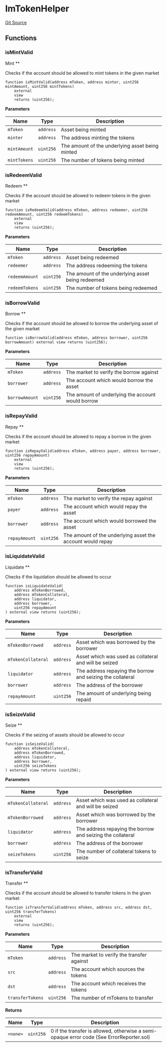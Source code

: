 # ImTokenHelper
[Git Source](https://github.com/malda-protocol/malda-lending/blob/b62e113034d94e880ebb241b8fad49eb27118646/src\interfaces\ImTokenHelper.sol)


## Functions
### isMintValid

Mint **

Checks if the account should be allowed to mint tokens in the given market


```solidity
function isMintValid(address mToken, address minter, uint256 mintAmount, uint256 mintTokens)
    external
    view
    returns (uint256);
```
**Parameters**

|Name|Type|Description|
|----|----|-----------|
|`mToken`|`address`|Asset being minted|
|`minter`|`address`|The address minting the tokens|
|`mintAmount`|`uint256`|The amount of the underlying asset being minted|
|`mintTokens`|`uint256`|The number of tokens being minted|


### isRedeemValid

Redeem **

Checks if the account should be allowed to redeem tokens in the given market


```solidity
function isRedeemValid(address mToken, address redeemer, uint256 redeemAmount, uint256 redeemTokens)
    external
    view
    returns (uint256);
```
**Parameters**

|Name|Type|Description|
|----|----|-----------|
|`mToken`|`address`|Asset being redeemed|
|`redeemer`|`address`|The address redeeming the tokens|
|`redeemAmount`|`uint256`|The amount of the underlying asset being redeemed|
|`redeemTokens`|`uint256`|The number of tokens being redeemed|


### isBorrowValid

Borrow **

Checks if the account should be allowed to borrow the underlying asset of the given market


```solidity
function isBorrowValid(address mToken, address borrower, uint256 borrowAmount) external view returns (uint256);
```
**Parameters**

|Name|Type|Description|
|----|----|-----------|
|`mToken`|`address`|The market to verify the borrow against|
|`borrower`|`address`|The account which would borrow the asset|
|`borrowAmount`|`uint256`|The amount of underlying the account would borrow|


### isRepayValid

Repay **

Checks if the account should be allowed to repay a borrow in the given market


```solidity
function isRepayValid(address mToken, address payer, address borrower, uint256 repayAmount)
    external
    view
    returns (uint256);
```
**Parameters**

|Name|Type|Description|
|----|----|-----------|
|`mToken`|`address`|The market to verify the repay against|
|`payer`|`address`|The account which would repay the asset|
|`borrower`|`address`|The account which would borrowed the asset|
|`repayAmount`|`uint256`|The amount of the underlying asset the account would repay|


### isLiquidateValid

Liquidate **

Checks if the liquidation should be allowed to occur


```solidity
function isLiquidateValid(
    address mTokenBorrowed,
    address mTokenCollateral,
    address liquidator,
    address borrower,
    uint256 repayAmount
) external view returns (uint256);
```
**Parameters**

|Name|Type|Description|
|----|----|-----------|
|`mTokenBorrowed`|`address`|Asset which was borrowed by the borrower|
|`mTokenCollateral`|`address`|Asset which was used as collateral and will be seized|
|`liquidator`|`address`|The address repaying the borrow and seizing the collateral|
|`borrower`|`address`|The address of the borrower|
|`repayAmount`|`uint256`|The amount of underlying being repaid|


### isSeizeValid

Seize **

Checks if the seizing of assets should be allowed to occur


```solidity
function isSeizeValid(
    address mTokenCollateral,
    address mTokenBorrowed,
    address liquidator,
    address borrower,
    uint256 seizeTokens
) external view returns (uint256);
```
**Parameters**

|Name|Type|Description|
|----|----|-----------|
|`mTokenCollateral`|`address`|Asset which was used as collateral and will be seized|
|`mTokenBorrowed`|`address`|Asset which was borrowed by the borrower|
|`liquidator`|`address`|The address repaying the borrow and seizing the collateral|
|`borrower`|`address`|The address of the borrower|
|`seizeTokens`|`uint256`|The number of collateral tokens to seize|


### isTransferValid

Transfer **

Checks if the account should be allowed to transfer tokens in the given market


```solidity
function isTransferValid(address mToken, address src, address dst, uint256 transferTokens)
    external
    view
    returns (uint256);
```
**Parameters**

|Name|Type|Description|
|----|----|-----------|
|`mToken`|`address`|The market to verify the transfer against|
|`src`|`address`|The account which sources the tokens|
|`dst`|`address`|The account which receives the tokens|
|`transferTokens`|`uint256`|The number of mTokens to transfer|

**Returns**

|Name|Type|Description|
|----|----|-----------|
|`<none>`|`uint256`|0 if the transfer is allowed, otherwise a semi-opaque error code (See ErrorReporter.sol)|


